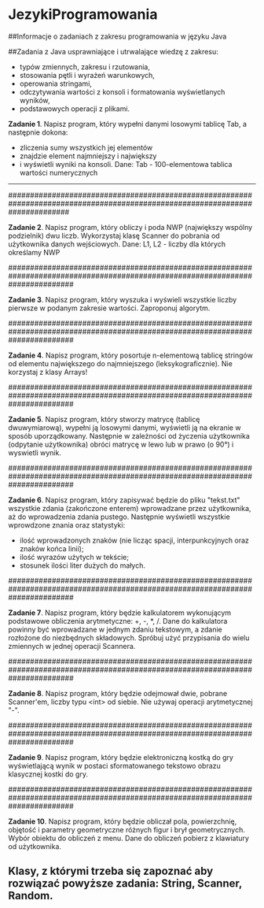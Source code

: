 # JezykiProgramowania
##Informacje o zadaniach z zakresu programowania w języku Java

##Zadania z Java usprawniające i utrwalające wiedzę z zakresu:

* typów zmiennych, zakresu i rzutowania,
* stosowania pętli i wyrażeń warunkowych, 
* operowania stringami, 
* odczytywania wartości z konsoli i formatowania wyświetlanych wyników, 
* podstawowych operacji z plikami.

**Zadanie 1**. Napisz program, który wypełni danymi losowymi tablicę Tab, a następnie dokona:

 * zliczenia sumy wszystkich jej elementów
 * znajdzie element najmniejszy i największy
 * i wyświetli wyniki na konsoli.
Dane: Tab - 100-elementowa tablica wartości numerycznych
<hr>
##############################################################################################################################

**Zadanie 2**. Napisz program, który obliczy i poda NWP (największy wspólny podzielnik) dwu liczb. Wykorzystaj klasę Scanner do pobrania od użytkownika danych wejściowych.
    Dane: L1, L2 - liczby dla których określamy NWP

###############################################################################################################################

**Zadanie 3**. Napisz program, który wyszuka i wyświeli wszystkie liczby pierwsze w podanym zakresie wartości. Zaproponuj algorytm.  

###############################################################################################################################

**Zadanie 4**. Napisz program, który posortuje n-elementową tablicę stringów od elementu największego do najmniejszego (leksykograficznie). Nie korzystaj z klasy Arrays! 

###############################################################################################################################

**Zadanie 5**. Napisz program, który stworzy matrycę (tablicę dwuwymiarową), wypełni ją losowymi danymi, wyświetli ją na ekranie w sposób  uporządkowany. Następnie w zależności od życzenia użytkownika (odpytanie użytkownika) obróci matrycę w lewo lub w prawo (o 90°) i wyswietli wynik.

###############################################################################################################################

**Zadanie 6**. Napisz program, który zapisywać będzie do pliku "tekst.txt" wszystkie zdania (zakończone enterem) wprowadzane przez użytkownika, aż do wprowadzenia zdania pustego. Następnie wyświetli wszystkie wprowdzone znania oraz statystyki:

 * ilość wprowadzonych znaków (nie licząc spacji, interpunkcyjnych oraz znaków końca linii); 
 * ilość wyrazów użytych w tekście;
 * stosunek ilości liter dużych do małych.

###############################################################################################################################

**Zadanie 7**. Napisz program, który będzie kalkulatorem wykonującym podstawowe obliczenia arytmetyczne: +, -, *, /. Dane do kalkulatora powinny być wprowadzane w jednym zdaniu tekstowym, a zdanie rozłożone do niezbędnych składowych.
   Spróbuj użyć przypisania do wielu zmiennych w jednej operacji Scannera. 

###############################################################################################################################

**Zadanie 8**. Napisz program, który będzie odejmował dwie, pobrane Scanner'em, liczby typu \<int> od siebie. Nie używaj operacji arytmetycznej "-".

###############################################################################################################################

**Zadanie 9**. Napisz program, który będzie elektroniczną kostką do gry wyświetlającą wynik w postaci sformatowanego tekstowo obrazu klasycznej kostki do gry.

###############################################################################################################################

**Zadanie 10**. Napisz program, który będzie obliczał pola, powierzchnię, objętość i parametry geometryczne różnych figur i brył geometrycznych. Wybór obiektu do obliczeń z menu. Dane do obliczeń pobierz z klawiatury od użytkownika.



##   Klasy, z którymi trzeba się zapoznać aby rozwiązać powyższe zadania: **String, Scanner, Random**.
